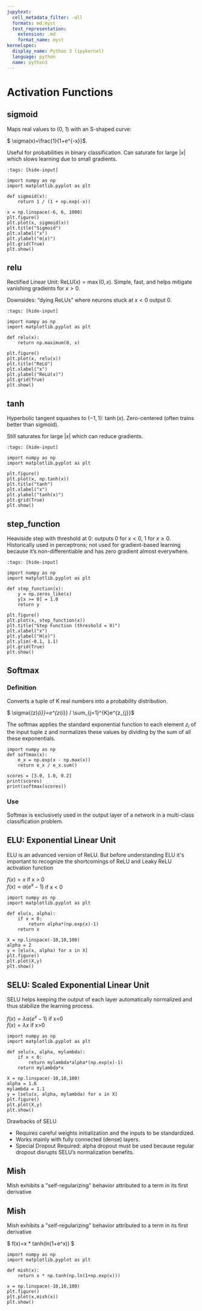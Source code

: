 ```yaml
---
jupytext:
  cell_metadata_filter: -all
  formats: md:myst
  text_representation:
    extension: .md
    format_name: myst
kernelspec:
  display_name: Python 3 (ipykernel)
  language: python
  name: python3
--- 
```


# Activation Functions

## sigmoid

Maps real values to (0, 1) with an S-shaped curve:  

$ \sigma(x)=\frac{1}{1+e^{-x}}$.

Useful for probabilities in binary classification. Can saturate for large $|x|$ which slows learning due to small gradients.

```{code-cell} ipython3
:tags: [hide-input] 

import numpy as np
import matplotlib.pyplot as plt

def sigmoid(x):
    return 1 / (1 + np.exp(-x))

x = np.linspace(-6, 6, 1000)
plt.figure()
plt.plot(x, sigmoid(x))
plt.title("Sigmoid")
plt.xlabel("x")
plt.ylabel("σ(x)")
plt.grid(True)
plt.show()
```


## relu

Rectified Linear Unit: $\text{ReLU}(x)=\max(0,x)$.
Simple, fast, and helps mitigate vanishing gradients for $x>0$. 

Downsides: “dying ReLUs” where neurons stuck at $x<0$ output 0.

```{code-cell} ipython3
:tags: [hide-input] 

import numpy as np
import matplotlib.pyplot as plt

def relu(x):
    return np.maximum(0, x)

plt.figure()
plt.plot(x, relu(x))
plt.title("ReLU")
plt.xlabel("x")
plt.ylabel("ReLU(x)")
plt.grid(True)
plt.show()
```

## tanh

Hyperbolic tangent squashes to $(-1,1)$: $\tanh(x)$.
Zero-centered (often trains better than sigmoid). 

Still saturates for large $|x|$ which can reduce gradients.

```{code-cell} ipython3
:tags: [hide-input] 

import numpy as np
import matplotlib.pyplot as plt

plt.figure()
plt.plot(x, np.tanh(x))
plt.title("tanh")
plt.xlabel("x")
plt.ylabel("tanh(x)")
plt.grid(True)
plt.show()
```


## step_function

Heaviside step with threshold at 0: outputs 0 for $x<0$, 1 for $x\ge 0$.
Historically used in perceptrons; not used for gradient-based learning because it’s non-differentiable and has zero gradient almost everywhere.


```{code-cell} ipython3
:tags: [hide-input] 

import numpy as np
import matplotlib.pyplot as plt

def step_function(x):
    y = np.zeros_like(x)
    y[x >= 0] = 1.0
    return y

plt.figure()
plt.plot(x, step_function(x))
plt.title("Step Function (threshold = 0)")
plt.xlabel("x")
plt.ylabel("H(x)")
plt.ylim(-0.1, 1.1)
plt.grid(True)
plt.show()
```



## Softmax

### Definition

Converts a tuple of K real numbers into a probability distribution. 

$ \sigma{(z)_{i}}=e^{z_{i}} / \sum_{j=1}^{K}e^{z_{j}}$

The softmax applies the standard exponential function to each element $z_{i}$ of the input tuple z and normalizes these values by dividing by the sum of all these exponentials.


```{code-cell} ipython3
import numpy as np
def softmax(x):
    e_x = np.exp(x - np.max(x))
    return e_x / e_x.sum()

scores = [3.0, 1.0, 0.2]
print(scores)
print(softmax(scores))
```

### Use

Softmax is exclusively used in the output layer of a network in a multi-class classification problem. 

## ELU: Exponential Linear Unit

ELU is an advanced version of ReLU. But before understanding ELU it's important to recognize the shortcomings of ReLU and Leaky ReLU activation function

$f(x) = x$ if x > 0  
$f(x) = \alpha(e^{x}-1)$   if x < 0

```{code-cell} ipython3
import numpy as np
import matplotlib.pyplot as plt

def elu(x, alpha):
    if x < 0:
        return alpha*(np.exp(x)-1)
    return x

X = np.linspace(-10,10,100)
alpha = 2
y = [elu(x, alpha) for x in X]
plt.figure()
plt.plot(X,y)
plt.show()
```

## SELU: Scaled Exponential Linear Unit
SELU helps keeping the output of each layer automatically normalized and thus stabilize the learning process.

$f(x) = \lambda\alpha(e^x-1)$ if x<0  
$f(x) = \lambda x$ if x>0

```{code-cell} ipython3
import numpy as np
import matplotlib.pyplot as plt

def selu(x, alpha, mylambda):
    if x < 0:
        return mylambda*alpha*(np.exp(x)-1)
    return mylambda*x

X = np.linspace(-10,10,100)
alpha = 1.6
mylambda = 1.1
y = [selu(x, alpha, mylambda) for x in X]
plt.figure()
plt.plot(X,y)
plt.show()
```

Drawbacks of SELU

- Requires careful weights initialization and the inputs to be standardized.
- Works mainly with fully connected (dense) layers. 
- Special Dropout Required: alpha dropout must be used because regular dropout disrupts SELU’s normalization benefits. 



## Mish

Mish exhibits a "self-regularizing" behavior attributed to a term in its first derivative

## Mish

Mish exhibits a "self-regularizing" behavior attributed to a term in its first derivative

$ f(x)=x * tanh(ln(1+e^x)) $

```{code-cell} ipython3
import numpy as np
import matplotlib.pyplot as plt

def mish(x):
    return x * np.tanh(np.ln(1+np.exp(x)))

x = np.linspace(-10,10,100)
plt.figure()
plt.plot(x,mish(x))
plt.show()
```

